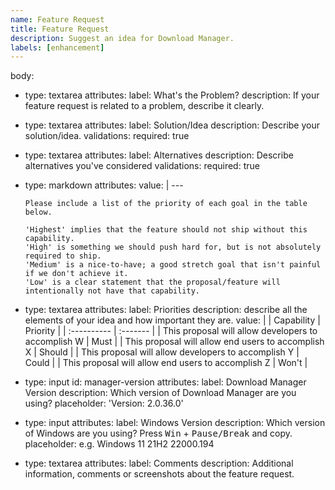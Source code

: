 ```yaml
---
name: Feature Request
title: Feature Request
description: Suggest an idea for Download Manager.
labels: [enhancement]
---
```


body:
  - type: textarea
    attributes:
      label: What's the Problem?
      description: If your feature request is related to a problem, describe it clearly.
  - type: textarea
    attributes:
      label: Solution/Idea
      description: Describe your solution/idea.
    validations:
      required: true
  - type: textarea
    attributes:
      label: Alternatives
      description: Describe alternatives you've considered
    validations:
      required: true
  - type: markdown
    attributes:
      value: |
        ---

        Please include a list of the priority of each goal in the table below.

        'Highest' implies that the feature should not ship without this capability.
        'High' is something we should push hard for, but is not absolutely required to ship.
        'Medium' is a nice-to-have; a good stretch goal that isn't painful if we don't achieve it.
        'Low' is a clear statement that the proposal/feature will intentionally not have that capability.
        
  - type: textarea
    attributes:
      label: Priorities
      description: describe all the elements of your idea and how important they are.
      value: |
        | Capability | Priority |
        | :---------- | :------- |
        | This proposal will allow developers to accomplish W | Must |
        | This proposal will allow end users to accomplish X | Should |
        | This proposal will allow developers to accomplish Y | Could |
        | This proposal will allow end users to accomplish Z | Won't |
  - type: input
    id: manager-version
    attributes:
      label: Download Manager Version
      description: Which version of Download Manager are you using?
      placeholder: 'Version: 2.0.36.0'
  - type: input
    attributes:
      label: Windows Version
      description: Which version of Windows are you using? Press <kbd>Win</kbd> + <kbd>Pause/Break</kbd> and copy.
      placeholder: e.g. Windows 11 21H2 22000.194
  - type: textarea
    attributes:
      label: Comments
      description: Additional information, comments or screenshots about the feature request.
